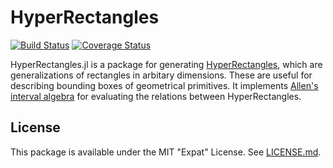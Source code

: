 # HyperRectangles

[![Build Status](https://travis-ci.org/JuliaGeometry/HyperRectangles.jl.svg?branch=master)](https://travis-ci.org/JuliaGeometry/HyperRectangles.jl)
[![Coverage Status](https://coveralls.io/repos/JuliaGeometry/HyperRectangles.jl/badge.svg)](https://coveralls.io/r/JuliaGeometry/HyperRectangles.jl)


HyperRectangles.jl is a package for generating
[HyperRectangles](http://en.wikipedia.org/wiki/Hyperrectangle), which are
generalizations of rectangles in arbitary dimensions. These are useful for
describing bounding boxes of geometrical primitives. It implements
[Allen's interval algebra](http://en.wikipedia.org/wiki/Allen%27s_interval_algebra)
for evaluating the relations between HyperRectangles.

## License
This package is available under the MIT "Expat" License. See [LICENSE.md](./LICENSE.md).

